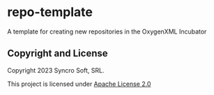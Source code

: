 # repo-template
A template for creating new repositories in the OxygenXML Incubator

Copyright and License
---------------------
Copyright 2023 Syncro Soft, SRL.

This project is licensed under [Apache License 2.0](https://github.com/oxygenxml-incubator/repo-template/blob/master/LICENSE)

